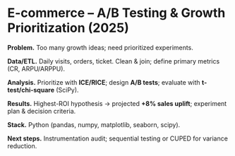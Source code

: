 # E-commerce – A/B Testing & Growth Prioritization (2025)

**Problem.** Too many growth ideas; need prioritized experiments.

**Data/ETL.** Daily visits, orders, ticket. Clean & join; define primary metrics (CR, ARPU/ARPPU).

**Analysis.** Prioritize with **ICE/RICE**; design **A/B tests**; evaluate with **t-test/chi-square** (SciPy).

**Results.** Highest-ROI hypothesis → projected **+8% sales uplift**; experiment plan & decision criteria.

**Stack.** Python (pandas, numpy, matplotlib, seaborn, scipy).

**Next steps.** Instrumentation audit; sequential testing or CUPED for variance reduction.
